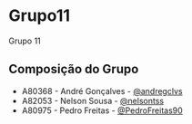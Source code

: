# Grupo11
Grupo 11

## **Composição do Grupo**
* A80368 - André Gonçalves - [@andregclvs](https://github.com/andregclvs)
* A82053 - Nelson Sousa - [@nelsontss](https://github.com/nelsontss)
* A80975 - Pedro Freitas - [@PedroFreitas90](https://github.com/PedroFreitas90)
